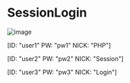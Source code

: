 
# SessionLogin
![image](https://user-images.githubusercontent.com/22024308/81911762-b0e62900-9608-11ea-9fe6-5eb76240b76e.png)

[ID: "user1"	PW: "pw1" NICK: "PHP"]

[ID: "user2"	PW: "pw2" NICK: "Session"]

[ID: "user3"	PW: "pw3" NICK: "Login"]

